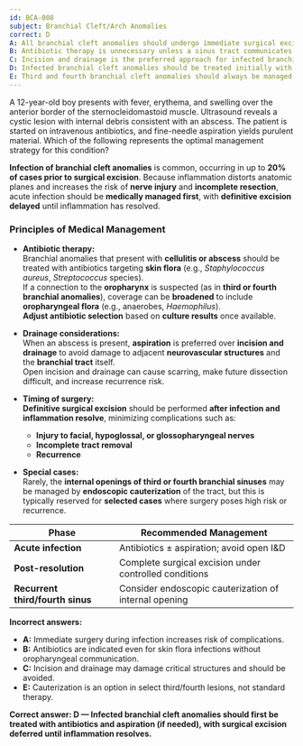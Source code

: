 ```yaml
---
id: BCA-008
subject: Branchial Cleft/Arch Anomalies
correct: D
A: All branchial cleft anomalies should undergo immediate surgical excision, even when acutely infected.
B: Antibiotic therapy is unnecessary unless a sinus tract communicates with the oropharynx.
C: Incision and drainage is the preferred approach for infected branchial cleft cysts to prevent recurrence.
D: Infected branchial cleft anomalies should be treated initially with antibiotics (and aspiration if needed) before definitive surgical excision.
E: Third and fourth branchial cleft anomalies should always be managed nonoperatively with cauterization of the sinus tract.
---
```


A 12-year-old boy presents with fever, erythema, and swelling over the anterior border of the sternocleidomastoid muscle. Ultrasound reveals a cystic lesion with internal debris consistent with an abscess. The patient is started on intravenous antibiotics, and fine-needle aspiration yields purulent material. Which of the following represents the optimal management strategy for this condition?

<!-- EXPLANATION -->

**Infection of branchial cleft anomalies** is common, occurring in up to **20% of cases prior to surgical excision**. Because inflammation distorts anatomic planes and increases the risk of **nerve injury** and **incomplete resection**, acute infection should be **medically managed first**, with **definitive excision delayed** until inflammation has resolved.

### **Principles of Medical Management**
- **Antibiotic therapy:**  
  Branchial anomalies that present with **cellulitis or abscess** should be treated with antibiotics targeting **skin flora** (e.g., *Staphylococcus aureus*, *Streptococcus* species).  
  If a connection to the **oropharynx** is suspected (as in **third or fourth branchial anomalies**), coverage can be **broadened** to include **oropharyngeal flora** (e.g., anaerobes, *Haemophilus*).  
  **Adjust antibiotic selection** based on **culture results** once available.

- **Drainage considerations:**  
  When an abscess is present, **aspiration** is preferred over **incision and drainage** to avoid damage to adjacent **neurovascular structures** and the **branchial tract** itself.  
  Open incision and drainage can cause scarring, make future dissection difficult, and increase recurrence risk.

- **Timing of surgery:**  
  **Definitive surgical excision** should be performed **after infection and inflammation resolve**, minimizing complications such as:  
  - **Injury to facial, hypoglossal, or glossopharyngeal nerves**  
  - **Incomplete tract removal**  
  - **Recurrence**  

- **Special cases:**  
  Rarely, the **internal openings of third or fourth branchial sinuses** may be managed by **endoscopic cauterization** of the tract, but this is typically reserved for **selected cases** where surgery poses high risk or recurrence.

| **Phase** | **Recommended Management** |
|------------|-----------------------------|
| **Acute infection** | Antibiotics ± aspiration; avoid open I&D |
| **Post-resolution** | Complete surgical excision under controlled conditions |
| **Recurrent third/fourth sinus** | Consider endoscopic cauterization of internal opening |

**Incorrect answers:**
- **A:** Immediate surgery during infection increases risk of complications.  
- **B:** Antibiotics are indicated even for skin flora infections without oropharyngeal communication.  
- **C:** Incision and drainage may damage critical structures and should be avoided.  
- **E:** Cauterization is an option in select third/fourth lesions, not standard therapy.

**Correct answer: D — Infected branchial cleft anomalies should first be treated with antibiotics and aspiration (if needed), with surgical excision deferred until inflammation resolves.**

